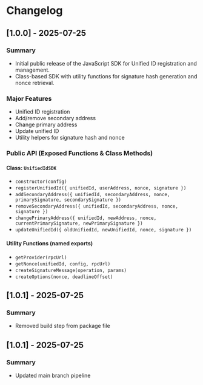 # Changelog

## [1.0.0] - 2025-07-25

### Summary
- Initial public release of the JavaScript SDK for Unified ID registration and management.
- Class-based SDK with utility functions for signature hash generation and nonce retrieval.

### Major Features
- Unified ID registration
- Add/remove secondary address
- Change primary address
- Update unified ID
- Utility helpers for signature hash and nonce

### Public API (Exposed Functions & Class Methods)

#### Class: `UnifiedIdSDK`
- `constructor(config)`
- `registerUnifiedId({ unifiedId, userAddress, nonce, signature })`
- `addSecondaryAddress({ unifiedId, secondaryAddress, nonce, primarySignature, secondarySignature })`
- `removeSecondaryAddress({ unifiedId, secondaryAddress, nonce, signature })`
- `changePrimaryAddress({ unifiedId, newAddress, nonce, currentPrimarySignature, newPrimarySignature })`
- `updateUnifiedId({ oldUnifiedId, newUnifiedId, nonce, signature })`

#### Utility Functions (named exports)
- `getProvider(rpcUrl)`
- `getNonce(unifiedId, config, rpcUrl)`
- `createSignatureMessage(operation, params)`
- `createOptions(nonce, deadlineOffset)`

## [1.0.1] - 2025-07-25

### Summary
- Removed build step from package file

## [1.0.1] - 2025-07-25

### Summary
- Updated main branch pipeline
